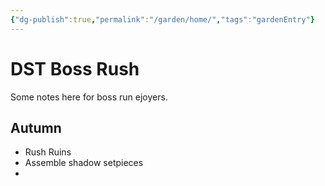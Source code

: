 ```yaml
---
{"dg-publish":true,"permalink":"/garden/home/","tags":"gardenEntry"}
---
```


# DST Boss Rush
Some notes here for boss run ejoyers.

## Autumn
* Rush Ruins
* Assemble shadow setpieces
* 